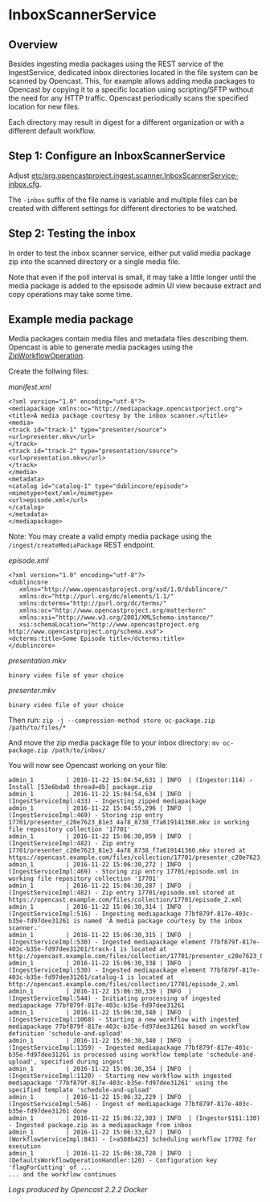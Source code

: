 InboxScannerService
=====================

Overview
--------

Besides ingesting media packages using the REST service of the IngestService,
dedicated inbox directories located in the file system can be scanned by
Opencast. This, for example allows adding media packages to Opencast by copying
it to a specific location using scripting/SFTP without the need for any HTTP
traffic. Opencast periodically scans the specified location for new files.

Each directory may result in digest for a different organization or with a
different default workflow.

Step 1: Configure an InboxScannerService
-----------------------------------------------

Adjust
[etc/org.opencastproject.ingest.scanner.InboxScannerService-inbox.cfg](`https://github.com/opencast/opencast/blob/develop/etc/org.opencastproject.ingest.scanner.InboxScannerService-inbox.cfg`).

The `-inbox` suffix of the file name is variable and multiple files can
be created with different settings for different directories to be watched.


Step 2: Testing the inbox
-----------------------------------------

In order to test the inbox scanner service, either put valid media package
zip into the scanned directory or a single media file.

Note that even if the poll interval is small, it may take a little longer until
the media package is added to the epsisode admin UI view because extract and
copy operations may take some time.

Example media package
-----------------------------------------

Media packages contain media files and metadata files describing them.
Opencast is able to generate media packages using the
[ZipWorkflowOperation](../workflowoperationhandlers/zip-woh/).

Create the follwing files:

_manifest.xml_
```
<?xml version="1.0" encoding="utf-8"?>
<mediapackage xmlns:oc="http://mediapackage.opencastporject.org">
<title>A media package courtesy by the inbox scanner.</title>
<media>
<track id="track-1" type="presenter/source">
<url>presenter.mkv</url>
</track>
<track id="track-2" type="presentation/source">
<url>presentation.mkv</url>
</track>
</media>
<metadata>
<catalog id="catalog-1" type="dublincore/episode">
<mimetype>text/xml</mimetype>
<url>episode.xml</url>
</catalog>
</metadata>
</mediapackage>
```

Note: You may create a valid empty media package using the
`/ingest/createMediaPackage` REST endpoint.

_episode.xml_
```
<?xml version="1.0" encoding="utf-8"?>
<dublincore
   xmlns="http://www.opencastproject.org/xsd/1.0/dublincore/"
   xmlns:dc="http://purl.org/dc/elements/1.1/"
   xmlns:dcterms="http://purl.org/dc/terms/"
   xmlns:oc="http://www.opencastproject.org/matterhorn"
   xmlns:xsi="http://www.w3.org/2001/XMLSchema-instance/"
   xsi:schemaLocation="http://www.opencastproject.org http://www.opencastproject.org/schema.xsd">
<dcterms:title>Some Episode title</dcterms:title>
</dublincore>
```

_presentation.mkv_
```
binary video file of your choice
```

_presenter.mkv_
```
binary video file of your choice
```

Then run:
`zip -j --compression-method store oc-package.zip /path/to/files/*`

And move the zip media package file to your inbox directory:
`mv oc-package.zip /path/to/inbox/`

You will now see Opencast working on your file:
```
admin_1         | 2016-11-22 15:04:54,631 | INFO  | (Ingestor:114) - Install [53e6bda0 thread=db] package.zip
admin_1         | 2016-11-22 15:04:54,634 | INFO  | (IngestServiceImpl:433) - Ingesting zipped mediapackage
admin_1         | 2016-11-22 15:04:55,296 | INFO  | (IngestServiceImpl:469) - Storing zip entry 17701/presenter_c20e7623_81e3_4a78_8738_f7a619141360.mkv in working file repository collection '17701'
admin_1         | 2016-11-22 15:06:30,059 | INFO  | (IngestServiceImpl:482) - Zip entry 17701/presenter_c20e7623_81e3_4a78_8738_f7a619141360.mkv stored at https://opencast.example.com/files/collection/17701/presenter_c20e7623_81e3_4a78_8738_f7a619141360_1.mkv
admin_1         | 2016-11-22 15:06:30,272 | INFO  | (IngestServiceImpl:469) - Storing zip entry 17701/episode.xml in working file repository collection '17701'
admin_1         | 2016-11-22 15:06:30,287 | INFO  | (IngestServiceImpl:482) - Zip entry 17701/episode.xml stored at https://opencast.example.com/files/collection/17701/episode_2.xml
admin_1         | 2016-11-22 15:06:30,314 | INFO  | (IngestServiceImpl:516) - Ingesting mediapackage 77bf879f-817e-403c-b35e-fd97dee31261 is named 'A media package courtesy by the inbox scanner.'
admin_1         | 2016-11-22 15:06:30,315 | INFO  | (IngestServiceImpl:530) - Ingested mediapackage element 77bf879f-817e-403c-b35e-fd97dee31261/track-1 is located at http://opencast.example.com/files/collection/17701/presenter_c20e7623_81e3_4a78_8738_f7a619141360_1.mkv
admin_1         | 2016-11-22 15:06:30,338 | INFO  | (IngestServiceImpl:530) - Ingested mediapackage element 77bf879f-817e-403c-b35e-fd97dee31261/catalog-1 is located at http://opencast.example.com/files/collection/17701/episode_2.xml
admin_1         | 2016-11-22 15:06:30,339 | INFO  | (IngestServiceImpl:544) - Initiating processing of ingested mediapackage 77bf879f-817e-403c-b35e-fd97dee31261
admin_1         | 2016-11-22 15:06:30,340 | INFO  | (IngestServiceImpl:1068) - Starting a new workflow with ingested mediapackage 77bf879f-817e-403c-b35e-fd97dee31261 based on workflow definition 'schedule-and-upload'
admin_1         | 2016-11-22 15:06:30,340 | INFO  | (IngestServiceImpl:1359) - Ingested mediapackage 77bf879f-817e-403c-b35e-fd97dee31261 is processed using workflow template 'schedule-and-upload', specified during ingest
admin_1         | 2016-11-22 15:06:30,354 | INFO  | (IngestServiceImpl:1120) - Starting new workflow with ingested mediapackage '77bf879f-817e-403c-b35e-fd97dee31261' using the specified template 'schedule-and-upload'
admin_1         | 2016-11-22 15:06:32,229 | INFO  | (IngestServiceImpl:546) - Ingest of mediapackage 77bf879f-817e-403c-b35e-fd97dee31261 done
admin_1         | 2016-11-22 15:06:32,303 | INFO  | (Ingestor$1$1:130) - Ingested package.zip as a mediapackage from inbox
admin_1         | 2016-11-22 15:06:33,627 | INFO  | (WorkflowServiceImpl:843) - [>a508b423] Scheduling workflow 17702 for execution
admin_1         | 2016-11-22 15:06:38,720 | INFO  | (DefaultsWorkflowOperationHandler:120) - Configuration key 'flagForCutting' of ...
... and the workflow continues
```
_Logs produced by Opencast 2.2.2 Docker_
